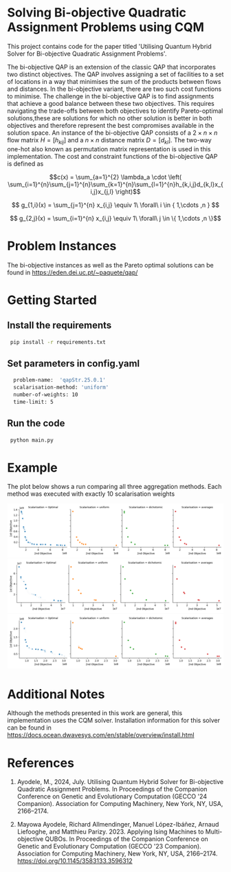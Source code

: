 
# Solving Bi-objective Quadratic Assignment Problems using CQM
This project contains code for the paper titled 'Utilising Quantum Hybrid Solver for Bi-objective Quadratic Assignment Problems'.  

The bi-objective QAP is an extension of the classic QAP that incorporates two distinct objectives. The QAP involves assigning a set of facilities to a set of locations in a way that minimises the sum of the products between flows and distances. In the bi-objective variant, there are two such cost functions to minimise. The challenge in the bi-objective QAP is to find assignments that achieve a good balance between these two objectives. This requires navigating the trade-offs between both objectives to identify Pareto-optimal solutions,these are solutions for which no other solution is better in both objectives and therefore represent the best compromises available in the solution space.
An instance of the bi-objective QAP consists of a $2 \times n \times n$ flow matrix $H=[h_{kij}]$ and a $n \times n$ distance matrix $D=[d_{kl}]$. The two-way one-hot also known as permutation matrix representation is used in this implementation. The cost and constraint functions of the bi-objective QAP is defined as



 $$c(x) = \sum_{a=1}^{2} \lambda_a \cdot \left( \sum_{i=1}^{n}\sum_{j=1}^{n}\sum_{k=1}^{n}\sum_{l=1}^{n}h_{k,i,j}d_{k,l}x_{i,j}x_{j,l} \right)$$

 $$ g_{1,i}(x) = \sum_{j=1}^{n} x_{i,j}  \equiv 1\  \forall\  i \in { 1,\cdots ,n } $$

$$ g_{2,j}(x) = \sum_{i=1}^{n} x_{i,j}  \equiv 1\  \forall\  j \in \{ 1,\cdots ,n \}$$

# Problem Instances

The bi-objective instances as well as the Pareto optimal solutions can be found in https://eden.dei.uc.pt/~paquete/qap/


# Getting Started
## Install the requirements
  ```sh
   pip install -r requirements.txt
   ```
## Set parameters in config.yaml
 ```sh
   problem-name:  'qapStr.25.0.1' 
   scalarisation-method: 'uniform'
   number-of-weights: 10
   time-limit: 5
   ```

## Run the code
  ```sh
   python main.py
   ```
# Example
The plot below shows a run comparing all three aggregation methods. Each method was executed with exactly 10 scalarisation weights


![plot](https://github.com/mayoayodele/bQAP/blob/main/plots/qapStr.25.0.1.png)
![plot](https://github.com/mayoayodele/bQAP/blob/main/plots/qapStr.25.p75.1.png)
![plot](https://github.com/mayoayodele/bQAP/blob/main/plots/qapStr.25.n75.1.png)

# Additional Notes
Although the methods presented in this work are general, this implementation uses the CQM solver. Installation information for this solver can be found in https://docs.ocean.dwavesys.com/en/stable/overview/install.html  

# References

1. Ayodele, M., 2024, July. Utilising Quantum Hybrid Solver for Bi-objective Quadratic Assignment Problems. In Proceedings of the Companion Conference on Genetic and Evolutionary Computation (GECCO '24 Companion). Association for Computing Machinery, New York, NY, USA, 2166–2174. 


2. Mayowa Ayodele, Richard Allmendinger, Manuel López-Ibáñez, Arnaud Liefooghe, and Matthieu Parizy. 2023. Applying Ising Machines to Multi-objective QUBOs. In Proceedings of the Companion Conference on Genetic and Evolutionary Computation (GECCO '23 Companion). Association for Computing Machinery, New York, NY, USA, 2166–2174. https://doi.org/10.1145/3583133.3596312
